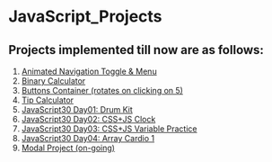 # JavaScript_Projects

## Projects implemented till now are as follows:
1. <a href="https://gauravk268.github.io/JavaScript_Projects/Animated_Navigation_Toggle_&_Menu/index.html">Animated Navigation Toggle & Menu</a>
2. <a href="https://gauravk268.github.io/JavaScript_Projects/Binary_Calculator/index.html">Binary Calculator</a>
3. <a href="https://gauravk268.github.io/JavaScript_Projects/Buttons_Container/index.html">Buttons Container (rotates on clicking on 5)</a>
4. <a href="https://gauravk268.github.io/JavaScript_Projects/Tip_Calculator/index.html">Tip Calculator</a>
5. <a href="https://gauravk268.github.io/JavaScript_Projects/JavaScript30_Projects/Day01-Drum_Kit/index.html">JavaScript30 Day01: Drum Kit</a>
6. <a href="https://gauravk268.github.io/JavaScript_Projects/JavaScript30_Projects/Day02-CSS_JS_Clock/index.html">JavaScript30 Day02: CSS+JS Clock</a>
7. <a href="https://gauravk268.github.io/JavaScript_Projects/JavaScript30_Projects/Day03-CSS%2BJS%20Practice/index.html">JavaScript30 Day03: CSS+JS Variable Practice</a>
8. <a href="https://gauravk268.github.io/JavaScript_Projects/JavaScript30_Projects/Day04-Array%20Cardio%20Day%201/index.html">JavaScript30 Day04: Array Cardio 1</a>
9. <a href="https://gauravk268.github.io/JavaScript_Projects/Modal_Project/index.html">Modal Project (on-going)</a>